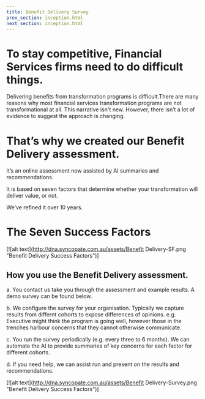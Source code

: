 ```yaml
---
title: Benefit Delivery Survey
prev_section: inception.html
next_section: inception.html
---
```


To stay competitive, Financial Services firms need to do **difficult things**.
==============

Delivering benefits from transformation programs is difficult.There are many reasons why most financial services transformation programs are not transformational at all. This narrative isn't new. However, there isn’t a lot of evidence to suggest the approach is changing.

That’s why we created our **Benefit Delivery** assessment.
==============

It’s an online assessment now assisted by AI summaries and recommendations.

It is based on seven factors that determine whether your transformation will deliver value, or not. 

We’ve refined it over 10 years.

The Seven **Success Factors**
==============

[![alt text](http://dna.syncopate.com.au/assets/Benefit Delivery-SF.png "Benefit Delivery Success Factors")]


How you use the **Benefit Delivery** assessment.
------------------

a. You contact us take you through the assessment and example results. A demo survey can be found below. 

b. We configure the survey for your organisation. Typically we capture results from differnt cohorts to expose differences of opinions. e.g. Executive might think the program is going well, however those in the trenches harbour concerns that they cannot otherwise communicate. 

c. You run the survey periodically (e.g. every three to 6 months). We can automate the AI to provide summaries of key concerns for each factor for different cohorts. 

d. If you need help, we can assist run and present on the results and recommendations.

[![alt text](http://dna.syncopate.com.au/assets/Benefit Delivery-Survey.png "Benefit Delivery Success Factors")]



<script>(function(t,e,s,n){var o,a,c;t.SMCX=t.SMCX||[],e.getElementById(n)||(o=e.getElementsByTagName(s),a=o[o.length-1],c=e.createElement(s),c.type="text/javascript",c.async=!0,c.id=n,c.src="https://widget.surveymonkey.com/collect/website/js/tRaiETqnLgj758hTBazgd3luwi5YSet9QpzIcXwozsA9Uua2EB0EuY_2BfpfonXN27.js",a.parentNode.insertBefore(c,a))})(window,document,"script","smcx-sdk");</script><a style="font: 12px Helvetica, sans-serif; color: #999; text-decoration: none;" href=www.surveymonkey.com>  </a>





